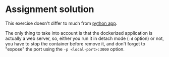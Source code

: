 # Assignment solution

This exercise doesn't differ to much from [python app](../python-app/README.md).

The only thing to take into account is that the dockerized application is
actually a web server, so, either you run it in detach mode (`-d` option) or
not, you have to stop the container before remove it, and don't forget to
"expose" the port using the `-p <local-port>:3000` option.
